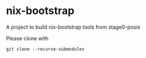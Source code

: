 # nix-bootstrap
A project to build nix-bootstrap tools from stage0-posix

Please clone with

    git clone --recurse-submodules
